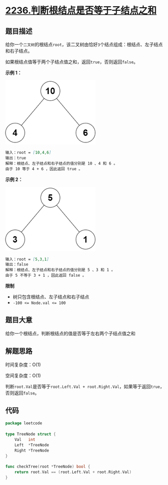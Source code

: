 # [2236.判断根结点是否等于子结点之和](https://leetcode.cn/problems/root-equals-sum-of-children/)

## 题目描述

给你一个`二叉树`的根结点`root`，该二叉树由恰好`3`个结点组成：根结点、左子结点和右子结点。

如果根结点值等于两个子结点值之和，返回`true`，否则返回`false`。

**示例 1：**

![example1](./images/example1.png)

```markdown
输入：root = [10,4,6]
输出：true
解释：根结点、左子结点和右子结点的值分别是 10 、4 和 6 。
由于 10 等于 4 + 6 ，因此返回 true 。
```

**示例 2：**

![example2](./images/example2.png)

```markdown
输入：root = [5,3,1]
输出：false
解释：根结点、左子结点和右子结点的值分别是 5 、3 和 1 。
由于 5 不等于 3 + 1 ，因此返回 false 。
```

**限制**

* 树只包含根结点、左子结点和右子结点
* `-100 <= Node.val <= 100`

## 题目大意

给你一个根结点，判断根结点的值是否等于左右两个子结点值之和

## 解题思路

时间复杂度：O(1)

空间复杂度：O(1)

判断`root.Val`是否等于`root.Left.Val + root.Right.Val`，如果等于返回`true`，否则返回`false`。

## 代码

```go
package leetcode

type TreeNode struct {
	Val   int
	Left  *TreeNode
	Right *TreeNode
}

func checkTree(root *TreeNode) bool {
	return root.Val == (root.Left.Val + root.Right.Val)
}
```

